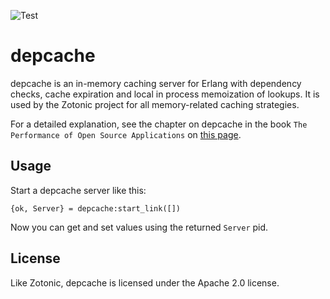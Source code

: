 ![Test](https://github.com/zotonic/depcache/workflows/Test/badge.svg)

depcache
========

depcache is an in-memory caching server for Erlang with dependency
checks, cache expiration and local in process memoization of
lookups. It is used by the Zotonic project for all memory-related
caching strategies.

For a detailed explanation, see the chapter on depcache in the book
`The Performance of Open Source Applications` on [this page](http://aosabook.org/en/posa/zotonic.html#posa.zotonic.depcache).

Usage
-----

Start a depcache server like this:

    {ok, Server} = depcache:start_link([])

Now you can get and set values using the returned `Server` pid.


License
-------

Like Zotonic, depcache is licensed under the Apache 2.0 license.
